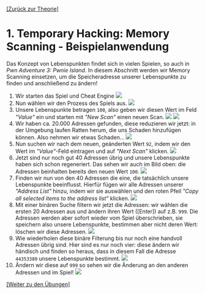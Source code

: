 [[Zurück zur Theorie]](index.md)

# 1. Temporary Hacking: Memory Scanning - Beispielanwendung
Das Konzept von Lebenspunkten findet sich in vielen Spielen, so auch in _Pwn Adventure 3: Pwnie Island_. In diesem Abschnitt werden wir Memory Scanning einsetzen, um die Speicheradresse unserer Lebenspunkte zu finden und anschließend zu ändern!
1. Wir starten das Spiel und Cheat Engine
![](img/HealthEdit01.png)
2. Nun wählen wir den Prozess des Spiels aus.
![](img/HealthEdit02.png)
3. Unsere Lebenspunkte betragen `100`, also geben wir diesen Wert im Feld _"Value"_ ein und starten mit _"New Scan"_ einen neuen Scan.
![](img/HealthEdit03.png)
![](img/HealthEdit04.png)
4. Wir haben ca. 20.000 Adressen gefunden, diese reduzieren wir jetzt: in der Umgebung laufen Ratten herum, die uns Schaden hinzufügen können. Also nehmen wir etwas Schaden...
![](img/HealthEdit05.png)
5. Nun suchen wir nach dem neuen, geänderten Wert `92`, indem wir den Wert im _"Value"_-Feld eintragen und auf _"Next Scan"_ klicken.
![](img/HealthEdit06.png)
6. Jetzt sind nur noch gut 40 Adressen übrig und unsere Lebenspunkte haben sich schon regeneriert. Das sehen wir auch im Bild oben: die Adressen beinhalten bereits den neuen Wert `100`.
![](img/HealthEdit07.png)
7. Finden wir nun von den 40 Adressen die eine, die tatsächlich unsere Lebenspunkte beeinflusst. Hierfür fügen wir alle Adressen unserer _"Address List"_ hinzu, indem wir sie auswählen und den roten Pfeil _"Copy all selected items to the address list"_ klicken. 
![](img/HealthEdit08.png)
8. Mit einer binären Suche filtern wir jetzt die Adressen: wir wählen die ersten 20 Adressen aus und ändern ihren Wert ([Enter]) auf z.B. `999`. Die Adressen werden aber sofort wieder vom Spiel überschrieben, sie speichern also unsere Lebenspunkte, bestimmen aber nicht deren Wert: löschen wir diese Adressen.
![](img/HealthEdit09.png)
9. Wie wiederholen diese binäre Filterung bis nur noch eine handvoll Adressen übrig sind. Hier sind es nur noch vier: diese ändern wir händisch und finden so heraus, dass in diesem Fall die Adresse `44353380` unsere Lebenspunkte bestimmt. 
![](img/HealthEdit10.png)
10. Ändern wir diese auf `999` so sehen wir die Änderung an den anderen Adressen und im Spiel! 
![](img/HealthEdit11.png)

[[Weiter zu den Übungen]](02-excercises.md)